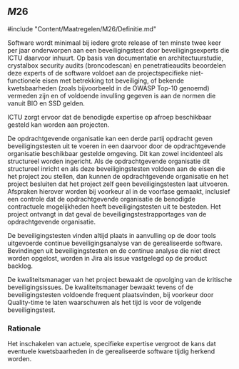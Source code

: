 ## $M26$

#include "Content/Maatregelen/M26/Definitie.md"

Software wordt minimaal bij iedere grote release of ten minste twee keer per jaar onderworpen aan een beveiligingstest door beveiligingsexperts die ICTU daarvoor inhuurt. Op basis van documentatie en architectuurstudie, crystalbox security audits (broncodescan) en penetratieaudits beoordelen deze experts of de software voldoet aan de projectspecifieke niet-functionele eisen met betrekking tot beveiliging, of bekende kwetsbaarheden (zoals bijvoorbeeld in de OWASP Top-10 genoemd) vermeden zijn en of voldoende invulling gegeven is aan de normen die vanuit BIO en SSD gelden.

ICTU zorgt ervoor dat de benodigde expertise op afroep beschikbaar gesteld kan worden aan projecten.

De opdrachtgevende organisatie kan een derde partij opdracht geven beveiligingstesten uit te voeren in een daarvoor door de opdrachtgevende organisatie beschikbaar gestelde omgeving. Dit kan zowel incidenteel als structureel worden ingericht. Als de opdrachtgevende organisatie dit structureel inricht en als deze beveiligingstesten voldoen aan de eisen die het project zou stellen, dan kunnen de opdrachtgevende organisatie en het project besluiten dat het project zelf geen beveiligingstesten laat uitvoeren. Afspraken hierover worden bij voorkeur al in de voorfase gemaakt, inclusief een controle dat de opdrachtgevende organisatie de benodigde contractuele mogelijkheden heeft beveiligingstesten uit te besteden. Het project ontvangt in dat geval de beveiligingstestrapportages van de opdrachtgevende organisatie.

De beveiligingstesten vinden altijd plaats in aanvulling op de door tools uitgevoerde continue beveiligingsanalyse van de gerealiseerde software. Bevindingen uit beveiligingstesten en de continue analyse die niet direct worden opgelost, worden in Jira als issue vastgelegd op de product backlog.

De kwaliteitsmanager van het project bewaakt de opvolging van de kritische beveiligingsissues. De kwaliteitsmanager bewaakt tevens of de beveiligingstesten voldoende frequent plaatsvinden, bij voorkeur door Quality-time te laten waarschuwen als het tijd is voor de volgende beveiligingstest.

### Rationale

Het inschakelen van actuele, specifieke expertise vergroot de kans dat eventuele kwetsbaarheden in de gerealiseerde software tijdig herkend worden.
